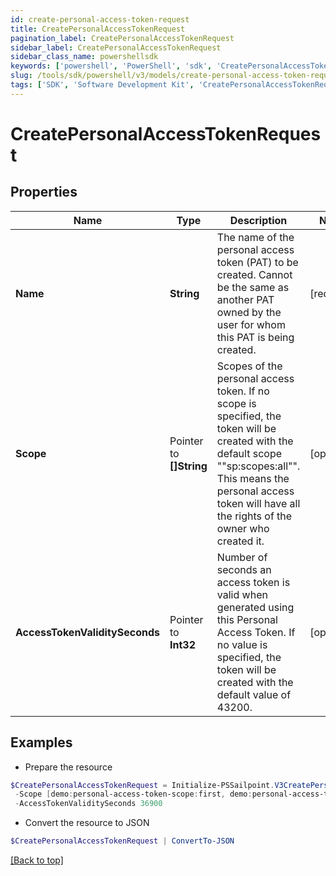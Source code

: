 ```yaml
---
id: create-personal-access-token-request
title: CreatePersonalAccessTokenRequest
pagination_label: CreatePersonalAccessTokenRequest
sidebar_label: CreatePersonalAccessTokenRequest
sidebar_class_name: powershellsdk
keywords: ['powershell', 'PowerShell', 'sdk', 'CreatePersonalAccessTokenRequest'] 
slug: /tools/sdk/powershell/v3/models/create-personal-access-token-request
tags: ['SDK', 'Software Development Kit', 'CreatePersonalAccessTokenRequest']
---
```



# CreatePersonalAccessTokenRequest

## Properties

Name | Type | Description | Notes
------------ | ------------- | ------------- | -------------
**Name** |  **String** | The name of the personal access token (PAT) to be created. Cannot be the same as another PAT owned by the user for whom this PAT is being created. | [required]
**Scope** |  Pointer to **[]String** | Scopes of the personal  access token. If no scope is specified, the token will be created with the default scope ""sp:scopes:all"". This means the personal access token will have all the rights of the owner who created it. | [optional] 
**AccessTokenValiditySeconds** |  Pointer to **Int32** | Number of seconds an access token is valid when generated using this Personal Access Token. If no value is specified, the token will be created with the default value of 43200. | [optional] 

## Examples

- Prepare the resource
```powershell
$CreatePersonalAccessTokenRequest = Initialize-PSSailpoint.V3CreatePersonalAccessTokenRequest  -Name NodeJS Integration `
 -Scope [demo:personal-access-token-scope:first, demo:personal-access-token-scope:second] `
 -AccessTokenValiditySeconds 36900
```

- Convert the resource to JSON
```powershell
$CreatePersonalAccessTokenRequest | ConvertTo-JSON
```


[[Back to top]](#) 

